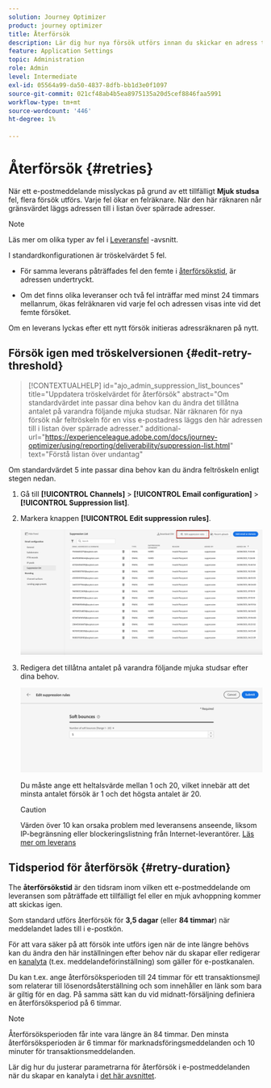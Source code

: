 ```yaml
---
solution: Journey Optimizer
product: journey optimizer
title: Återförsök
description: Lär dig hur nya försök utförs innan du skickar en adress till listan över inaktiveringar
feature: Application Settings
topic: Administration
role: Admin
level: Intermediate
exl-id: 05564a99-da50-4837-8dfb-bb1d3e0f1097
source-git-commit: 021cf48ab4b5ea8975135a20d5cef8846faa5991
workflow-type: tm+mt
source-wordcount: '446'
ht-degree: 1%

---
```


# Återförsök {#retries}

När ett e-postmeddelande misslyckas på grund av ett tillfälligt **Mjuk studsa** fel, flera försök utförs. Varje fel ökar en felräknare. När den här räknaren når gränsvärdet läggs adressen till i listan över spärrade adresser.

>[!NOTE]
>
>Läs mer om olika typer av fel i [Leveransfel](../reports/suppression-list.md#delivery-failures) -avsnitt.

I standardkonfigurationen är tröskelvärdet 5 fel.

* För samma leverans påträffades fel den femte i [återförsökstid](#retry-duration), är adressen undertryckt.

* Om det finns olika leveranser och två fel inträffar med minst 24 timmars mellanrum, ökas felräknaren vid varje fel och adressen visas inte vid det femte försöket.

Om en leverans lyckas efter ett nytt försök initieras adressräknaren på nytt.

## Försök igen med tröskelversionen {#edit-retry-threshold}

>[!CONTEXTUALHELP]
>id="ajo_admin_suppression_list_bounces"
>title="Uppdatera tröskelvärdet för återförsök"
>abstract="Om standardvärdet inte passar dina behov kan du ändra det tillåtna antalet på varandra följande mjuka studsar. När räknaren för nya försök når feltröskeln för en viss e-postadress läggs den här adressen till i listan över spärrade adresser."
>additional-url="https://experienceleague.adobe.com/docs/journey-optimizer/using/reporting/deliverability/suppression-list.html" text="Förstå listan över undantag"

Om standardvärdet 5 inte passar dina behov kan du ändra feltröskeln enligt stegen nedan.

1. Gå till **[!UICONTROL Channels]** > **[!UICONTROL Email configuration]** > **[!UICONTROL Suppression list]**.

1. Markera knappen **[!UICONTROL Edit suppression rules]**.

   ![](assets/suppression-list-edit-retries.png)

1. Redigera det tillåtna antalet på varandra följande mjuka studsar efter dina behov.

   ![](assets/suppression-list-edit-soft-bounces.png)

   Du måste ange ett heltalsvärde mellan 1 och 20, vilket innebär att det minsta antalet försök är 1 och det högsta antalet är 20.

   >[!CAUTION]
   >
   >Värden över 10 kan orsaka problem med leveransens anseende, liksom IP-begränsning eller blockeringslistning från Internet-leverantörer. [Läs mer om leverans](../reports/deliverability.md)

## Tidsperiod för återförsök {#retry-duration}

The **återförsökstid** är den tidsram inom vilken ett e-postmeddelande om leveransen som påträffade ett tillfälligt fel eller en mjuk avhoppning kommer att skickas igen.

Som standard utförs återförsök för **3,5 dagar** (eller **84 timmar**) när meddelandet lades till i e-postkön.

För att vara säker på att försök inte utförs igen när de inte längre behövs kan du ändra den här inställningen efter behov när du skapar eller redigerar en [kanalyta](channel-surfaces.md) (t.ex. meddelandeförinställning) som gäller för e-postkanalen.

Du kan t.ex. ange återförsöksperioden till 24 timmar för ett transaktionsmejl som relaterar till lösenordsåterställning och som innehåller en länk som bara är giltig för en dag. På samma sätt kan du vid midnatt-försäljning definiera en återförsöksperiod på 6 timmar.

>[!NOTE]
>
>Återförsöksperioden får inte vara längre än 84 timmar. Den minsta återförsöksperioden är 6 timmar för marknadsföringsmeddelanden och 10 minuter för transaktionsmeddelanden.

Lär dig hur du justerar parametrarna för återförsök i e-postmeddelanden när du skapar en kanalyta i [det här avsnittet](channel-surfaces.md#create-channel-surface).


